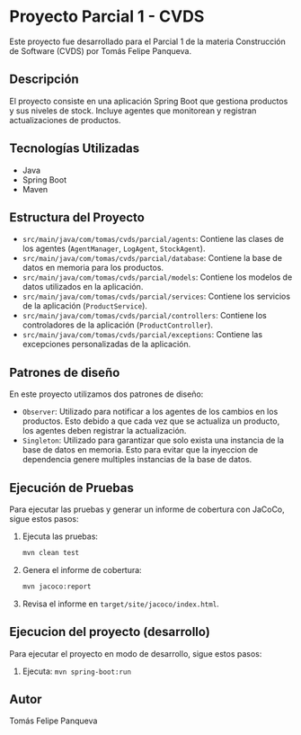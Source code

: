 # Proyecto Parcial 1 - CVDS

Este proyecto fue desarrollado para el Parcial 1 de la materia Construcción de Software (CVDS) por Tomás Felipe Panqueva.

## Descripción

El proyecto consiste en una aplicación Spring Boot que gestiona productos y sus niveles de stock. Incluye agentes que monitorean y registran actualizaciones de productos.

## Tecnologías Utilizadas

- Java
- Spring Boot
- Maven

## Estructura del Proyecto

- `src/main/java/com/tomas/cvds/parcial/agents`: Contiene las clases de los agentes (`AgentManager`, `LogAgent`, `StockAgent`).
- `src/main/java/com/tomas/cvds/parcial/database`: Contiene la base de datos en memoria para los productos.
- `src/main/java/com/tomas/cvds/parcial/models`: Contiene los modelos de datos utilizados en la aplicación.
- `src/main/java/com/tomas/cvds/parcial/services`: Contiene los servicios de la aplicación (`ProductService`).
- `src/main/java/com/tomas/cvds/parcial/controllers`: Contiene los controladores de la aplicación (`ProductController`).
- `src/main/java/com/tomas/cvds/parcial/exceptions`: Contiene las excepciones personalizadas de la aplicación.

## Patrones de diseño

En este proyecto utilizamos dos patrones de diseño:

- `Observer`: Utilizado para notificar a los agentes de los cambios en los productos. Esto debido a que cada vez que se actualiza un producto, los agentes deben registrar la actualización.
- `Singleton`: Utilizado para garantizar que solo exista una instancia de la base de datos en memoria. Esto para evitar que la inyeccion de dependencia genere multiples instancias de la base de datos.

## Ejecución de Pruebas

Para ejecutar las pruebas y generar un informe de cobertura con JaCoCo, sigue estos pasos:

1. Ejecuta las pruebas:
    ```sh
    mvn clean test
    ```

2. Genera el informe de cobertura:
    ```sh
    mvn jacoco:report
    ```

3. Revisa el informe en `target/site/jacoco/index.html`.

## Ejecucion del proyecto (desarrollo)

Para ejecutar el proyecto en modo de desarrollo, sigue estos pasos:

1. Ejecuta: ```mvn spring-boot:run```

## Autor

Tomás Felipe Panqueva